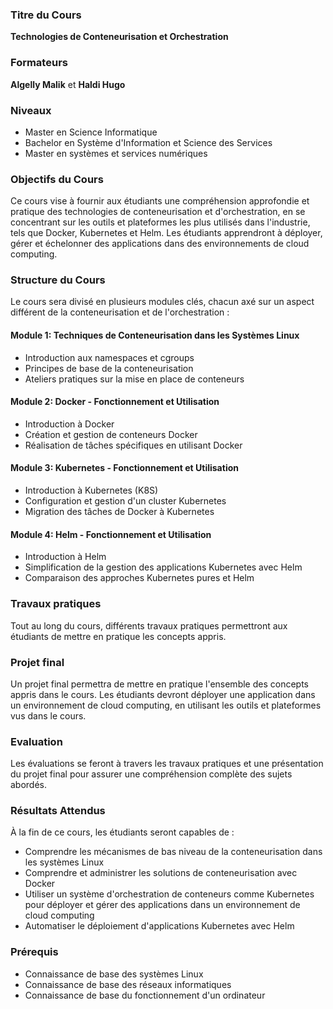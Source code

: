 ### Titre du Cours

**Technologies de Conteneurisation et Orchestration**

### Formateurs

**Algelly Malik** et **Haldi Hugo**

### Niveaux

- Master en Science Informatique
- Bachelor en Système d'Information et Science des Services
- Master en systèmes et services numériques

### Objectifs du Cours

Ce cours vise à fournir aux étudiants une compréhension approfondie et pratique des technologies de conteneurisation et d'orchestration, en se concentrant sur les outils et plateformes les plus utilisés dans l'industrie, tels que Docker, Kubernetes et Helm. Les étudiants apprendront à déployer, gérer et échelonner des applications dans des environnements de cloud computing.

### Structure du Cours

Le cours sera divisé en plusieurs modules clés, chacun axé sur un aspect différent de la conteneurisation et de l'orchestration :

#### Module 1: Techniques de Conteneurisation dans les Systèmes Linux

- Introduction aux namespaces et cgroups
- Principes de base de la conteneurisation
- Ateliers pratiques sur la mise en place de conteneurs

#### Module 2: Docker - Fonctionnement et Utilisation

- Introduction à Docker
- Création et gestion de conteneurs Docker
- Réalisation de tâches spécifiques en utilisant Docker

#### Module 3: Kubernetes - Fonctionnement et Utilisation

- Introduction à Kubernetes (K8S)
- Configuration et gestion d'un cluster Kubernetes
- Migration des tâches de Docker à Kubernetes

#### Module 4: Helm - Fonctionnement et Utilisation

- Introduction à Helm
- Simplification de la gestion des applications Kubernetes avec Helm
- Comparaison des approches Kubernetes pures et Helm

### Travaux pratiques

Tout au long du cours, différents travaux pratiques permettront aux étudiants de mettre en pratique les concepts appris.

### Projet final

Un projet final permettra de mettre en pratique l'ensemble des concepts appris dans le cours. Les étudiants devront déployer une application dans un environnement de cloud computing, en utilisant les outils et plateformes vus dans le cours.

### Evaluation

Les évaluations se feront à travers les travaux pratiques et une présentation du projet final pour assurer une compréhension complète des sujets abordés.

### Résultats Attendus

À la fin de ce cours, les étudiants seront capables de :
- Comprendre les mécanismes de bas niveau de la conteneurisation dans les systèmes Linux
- Comprendre et administrer les solutions de conteneurisation avec Docker
- Utiliser un système d'orchestration de conteneurs comme Kubernetes pour déployer et gérer des applications dans un environnement de cloud computing
- Automatiser le déploiement d'applications Kubernetes avec Helm

### Prérequis

- Connaissance de base des systèmes Linux
- Connaissance de base des réseaux informatiques
- Connaissance de base du fonctionnement d'un ordinateur